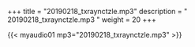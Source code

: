 +++
title = "20190218_txraynctzle.mp3"
description = " 20190218_txraynctzle.mp3 "
weight = 20
+++

{{< myaudio01 mp3="20190218_txraynctzle.mp3" >}}

